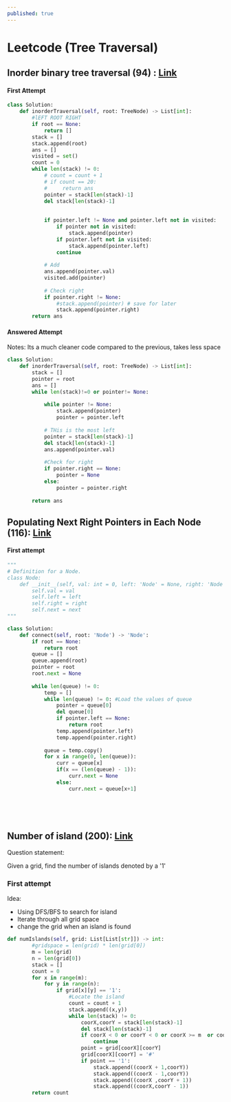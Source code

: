 ```yaml
---
published: true
---
```

# Leetcode (Tree Traversal)

## Inorder binary tree traversal (94) : [Link](https://leetcode.com/problems/binary-tree-inorder-traversal/)

#### First Attempt

```python
class Solution:
    def inorderTraversal(self, root: TreeNode) -> List[int]:
        #lEFT ROOT RIGHT
        if root == None:
            return []
        stack = []
        stack.append(root)
        ans = []
        visited = set()
        count = 0
        while len(stack) != 0:
            # count = count + 1
            # if count == 20:
            #     return ans
            pointer = stack[len(stack)-1]
            del stack[len(stack)-1]
            
            
            if pointer.left != None and pointer.left not in visited:
                if pointer not in visited:
                    stack.append(pointer)
                if pointer.left not in visited:    
                    stack.append(pointer.left)
                continue
                
            # Add
            ans.append(pointer.val)
            visited.add(pointer)   
            
            # Check right
            if pointer.right != None:
                #stack.append(pointer) # save for later
                stack.append(pointer.right)
        return ans
```


#### Answered Attempt

Notes: Its a much cleaner code compared to the previous, takes less space

```python
class Solution:
    def inorderTraversal(self, root: TreeNode) -> List[int]:
        stack = []
        pointer = root
        ans = []
        while len(stack)!=0 or pointer!= None:
            
            while pointer != None:
                stack.append(pointer)
                pointer = pointer.left
            
            # THis is the most left
            pointer = stack[len(stack)-1]
            del stack[len(stack)-1]
            ans.append(pointer.val)
            
            #Check for right
            if pointer.right == None:
                pointer = None
            else:
                pointer = pointer.right
                
        return ans
```

## Populating Next Right Pointers in Each Node (116): [Link](https://leetcode.com/problems/populating-next-right-pointers-in-each-node/)

#### First attempt

```python
"""
# Definition for a Node.
class Node:
    def __init__(self, val: int = 0, left: 'Node' = None, right: 'Node' = None, next: 'Node' = None):
        self.val = val
        self.left = left
        self.right = right
        self.next = next
"""

class Solution:
    def connect(self, root: 'Node') -> 'Node':
        if root == None:
            return root
        queue = []
        queue.append(root)
        pointer = root
        root.next = None
        
        while len(queue) != 0:
            temp = []
            while len(queue) != 0: #Load the values of queue
                pointer = queue[0]
                del queue[0]
                if pointer.left == None:
                    return root
                temp.append(pointer.left)
                temp.append(pointer.right)
            
            queue = temp.copy()
            for x in range(0, len(queue)):
                curr = queue[x]
                if(x == (len(queue) - 1)):
                    curr.next = None
                else:
                    curr.next = queue[x+1]
                
                      
                
          
```


## Number of island (200): [Link](https://leetcode.com/problems/number-of-islands/)

Question statement:

Given a grid, find the number of islands denoted by a '1'


### First attempt

Idea:
- Using DFS/BFS to search for island
- Iterate through all grid space
- change the grid when an island is found

```python
def numIslands(self, grid: List[List[str]]) -> int:
        #gridspace = len(grid) * len(grid[0])
        m = len(grid)
        n = len(grid[0])
        stack = []
        count = 0
        for x in range(m):
            for y in range(n):
                if grid[x][y] == '1':
                    #Locate the island
                    count = count + 1
                    stack.append((x,y))
                    while len(stack) != 0:
                        coorX,coorY = stack[len(stack)-1]
                        del stack[len(stack)-1]
                        if coorX < 0 or coorY < 0 or coorX >= m  or coorY >= n:
                            continue
                        point = grid[coorX][coorY]
                        grid[coorX][coorY] = '#'
                        if point == '1':
                            stack.append((coorX + 1,coorY))
                            stack.append((coorX - 1,coorY))
                            stack.append((coorX ,coorY + 1))
                            stack.append((coorX,coorY - 1))
        return count
```